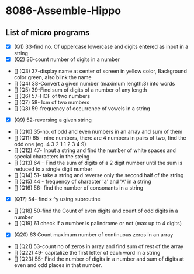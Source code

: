 # 8086-Assemble-Hippo

## List of micro programs
 - [x] (Q1) 33-find no. Of uppercase lowercase and digits entered as input in a string
 - [x] (Q2) 36-count number of digits in a number
 - [] (Q3) 37-display name at center of screen in yellow color, Background color green, also blink the name
 - [] (Q4) 38-Convert a given number (maximum length:3) into words
 - [] (Q5) 39-Find sum of digits of a number of any length
 - [] (Q6) 57-HCF of two numbers
 - [] (Q7) 58- lcm of two numbers
 - [] (Q8) 59-frequency of occurrence of vowels in a string
 - [x] (Q9) 52-reversing a given string
 - [] (Q10) 35-no. of odd and even numbers in an array and sum of them
 - [] (Q11) 65 - nine numbers, there are 4 numbers in pairs of two, find the odd one (eg. 4 3 2 1 1 2 3 4 9)
 - [] (Q12) 47- Input a string and find the number of white spaces and special characters in the steing
 - [] (Q13) 64 - Find the sum of digits of a 2 digit number until the sum is reduced to a single digit number
 - [] (Q14) 51- take a string and reverse only the second half of the string
 - [] (Q15) 44 - frequency of character 'a' and 'A' in a string
 - [] (Q16) 56- find the number of consonants in a string 
 - [x] (Q17) 54- find x ^y using subroutine
 - [] (Q18) 50-find the Count of even digits and count of odd digits in a number
 - [] (Q19) 61 check if a number is palindrome or not (max up to 4 digits)
 - [x] (Q20) 63 Count maximum number of continuous zeros in an array
 - [] (Q21) 53-count no of zeros in array and find sum of rest of the array
 - [] (Q22) 49- capitalize the first letter of each word in a string
 - [] (Q23) 55- Find the number of digits in a number and sum of digits at even and odd places in that number.
